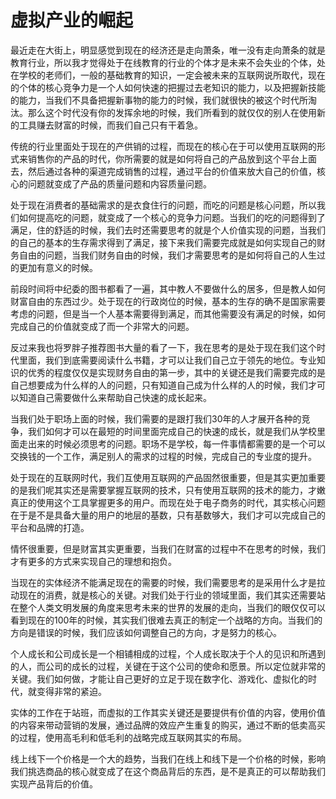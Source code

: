 # 虚拟产业的崛起

最近走在大街上，明显感觉到现在的经济还是走向萧条，唯一没有走向萧条的就是教育行业，所以我才觉得处于在线教育的行业的个体才是未来不会失业的个体，处在学校的老师们，一般的基础教育的知识，一定会被未来的互联网说所取代，现在的个体的核心竞争力是一个人如何快速的把握过去老知识的能力，以及把握新技能的能力，当我们不具备把握新事物的能力的时候，我们就很快的被这个时代所淘汰。那么这个时代没有你的发挥余地的时候，我们所看到的就仅仅的别人在使用新的工具赚去财富的时候，而我们自己只有干着急。

传统的行业里面处于现在的产供销的过程，而现在的核心在于可以使用互联网的形式来销售你的产品的时代，你所需要的就是如何将自己的产品放到这个平台上面去，然后通过各种的渠道完成销售的过程，通过平台的价值来放大自己的价值，核心的问题就变成了产品的质量问题和内容质量问题。

处于现在消费者的基础需求的是衣食住行的问题，而吃的问题是核心问题，所以我们如何提高吃的问题，就变成了一个核心的竞争力问题。当我们的吃的问题得到了满足，住的舒适的时候，我们去时还需要思考的就是个人价值实现的问题，当我们的自己的基本的生存需求得到了满足，接下来我们需要完成就是如何实现自己的财务自由的问题，当我们财务自由的时候，我们才需要思考的是如何将自己的人生过的更加有意义的时候。

前段时间将中纪委的图书都看了一遍，其中教人不要做什么的居多，但是教人如何财富自由的东西过少。处于现在的行政岗位的时候，基本的生存的确不是国家需要考虑的问题，但是当一个人基本需要得到满足，而其他需要没有满足的时候，如何完成自己的价值就变成了而一个非常大的问题。

反过来我也将罗胖子推荐图书大量的看了一下，我在思考的是处于现在我们这个时代里面，我们到底需要阅读什么书籍，才可以让我们自己立于领先的地位。专业知识的优秀的程度仅仅是实现财务自由的第一步，其中的关键还是我们需要完成的是自己想要成为什么样的人的问题，只有知道自己成为什么样的人的时候，我们才可以知道自己需要做什么来帮助自己快速的成长起来。

当我们处于职场上面的时候，我们需要的是跟打我们30年的人才展开各种的竞争，我们如何才可以在最短的时间里面完成自己的快速的成长，就是我们从学校里面走出来的时候必须思考的问题。职场不是学校，每一件事情都需要的是一个可以交换钱的一个工作，满足别人的需求的过程的时候，完成自己的专业度的提升。

处于现在的互联网时代，我们互使用互联网的产品固然很重要，但是其实更加重要的是我们呢其实还是需要掌握互联网的技术，只有使用互联网的技术的能力，才嫩真正的使用这个工具掌握更多的用户。而现在处于电子商务的时代，其实核心问题在于是不是具备大量的用户的地层的基数，只有基数够大，我们才可以完成自己的平台和品牌的打造。

情怀很重要，但是财富其实更重要，当我们在财富的过程中不在思考的时候，我们才有更多的方式来实现自己的理想和抱负。

当现在的实体经济不能满足现在的需要的时候，我们需要思考的是采用什么才是拉动现在的消费，就是核心的关键。对我们处于行业的领域里面，我们其实还需要站在整个人类文明发展的角度来思考未来的世界的发展的走向，当我们的眼仅仅可以看到现在的100年的时候，其实我们很难去真正的制定一个战略的方向。当我们的方向是错误的时候，我们应该如何调整自己的方向，才是努力的核心。

个人成长和公司成长是一个相铺相成的过程，个人成长取决于个人的见识和所遇到的人，而公司的成长的过程，关键在于这个公司的使命和愿景。所以定位就非常的关键。我们如何做，才能让自己更好的立足于现在数字化、游戏化、虚拟化的时代，就变得非常的紧迫。

实体的工作在于站班，而虚拟的工作其实关键还是要提供有价值的内容，使用价值的内容来带动营销的发展，通过品牌的效应产生重复的购买，通过不断的低卖高买的过程，使用高毛利和低毛利的战略完成互联网其实的布局。

线上线下一个价格是一个大的趋势，当我们在线上和线下是一个价格的时候，影响我们挑选商品的核心就变成了在这个商品背后的东西，是不是真正的可以帮助我们实现产品背后的价值。
